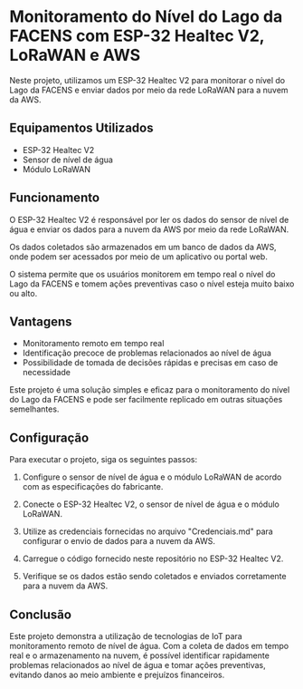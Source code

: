 # Monitoramento do Nível do Lago da FACENS com ESP-32 Healtec V2, LoRaWAN e AWS

Neste projeto, utilizamos um ESP-32 Healtec V2 para monitorar o nível do Lago da FACENS e enviar dados por meio da rede LoRaWAN para a nuvem da AWS.

## Equipamentos Utilizados

- ESP-32 Healtec V2
- Sensor de nível de água
- Módulo LoRaWAN

## Funcionamento

O ESP-32 Healtec V2 é responsável por ler os dados do sensor de nível de água e enviar os dados para a nuvem da AWS por meio da rede LoRaWAN.

Os dados coletados são armazenados em um banco de dados da AWS, onde podem ser acessados por meio de um aplicativo ou portal web.

O sistema permite que os usuários monitorem em tempo real o nível do Lago da FACENS e tomem ações preventivas caso o nível esteja muito baixo ou alto.

## Vantagens

- Monitoramento remoto em tempo real
- Identificação precoce de problemas relacionados ao nível de água
- Possibilidade de tomada de decisões rápidas e precisas em caso de necessidade

Este projeto é uma solução simples e eficaz para o monitoramento do nível do Lago da FACENS e pode ser facilmente replicado em outras situações semelhantes.

## Configuração

Para executar o projeto, siga os seguintes passos:

1. Configure o sensor de nível de água e o módulo LoRaWAN de acordo com as especificações do fabricante.

2. Conecte o ESP-32 Healtec V2, o sensor de nível de água e o módulo LoRaWAN.

3. Utilize as credenciais fornecidas no arquivo "Credenciais.md" para configurar o envio de dados para a nuvem da AWS.

4. Carregue o código fornecido neste repositório no ESP-32 Healtec V2.

5. Verifique se os dados estão sendo coletados e enviados corretamente para a nuvem da AWS.

## Conclusão

Este projeto demonstra a utilização de tecnologias de IoT para monitoramento remoto de nível de água. Com a coleta de dados em tempo real e o armazenamento na nuvem, é possível identificar rapidamente problemas relacionados ao nível de água e tomar ações preventivas, evitando danos ao meio ambiente e prejuízos financeiros.
